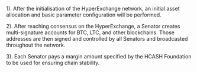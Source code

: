 1). After the initialisation of the HyperExchange network, an initial asset allocation and basic parameter configuration will be performed.
		
2). After reaching consensus on the HyperExchange, a Senator creates multi-signature accounts for BTC, LTC, and other blockchains. Those addresses are then signed and controlled by all Senators and broadcasted throughout the network.				

3). Each Senator pays a margin amount specified by the HCASH Foundation to be used for ensuring chain stability.
